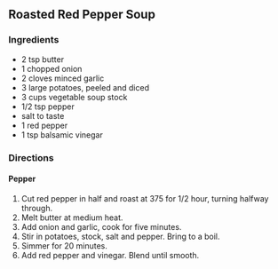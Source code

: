 ## Roasted Red Pepper Soup

### Ingredients

* 2 tsp butter
* 1 chopped onion
* 2 cloves minced garlic
* 3 large potatoes, peeled and diced
* 3 cups vegetable soup stock
* 1/2 tsp pepper
* salt to taste
* 1 red pepper
* 1 tsp balsamic vinegar

### Directions

#### Pepper

1. Cut red pepper in half and roast at 375 for 1/2 hour, turning halfway through.
2. Melt butter at medium heat.
3. Add onion and garlic, cook for five minutes.
4. Stir in potatoes, stock, salt and pepper. Bring to a boil.
5. Simmer for 20 minutes.
6. Add red pepper and vinegar. Blend until smooth.
